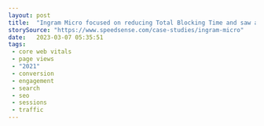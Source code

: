 ```yaml
---
layout: post
title:  "Ingram Micro focused on reducing Total Blocking Time and saw a 35% increase in organic traffic by improving their homepage TBT by 40%."
storySource: "https://www.speedsense.com/case-studies/ingram-micro"
date:   2023-03-07 05:35:51
tags:
 - core web vitals
 - page views
 - "2021"
 - conversion
 - engagement
 - search
 - seo
 - sessions
 - traffic
---
```

